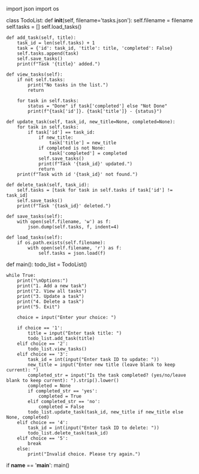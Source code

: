 import json
import os

class TodoList:
    def __init__(self, filename='tasks.json'):
        self.filename = filename
        self.tasks = []
        self.load_tasks()

    def add_task(self, title):
        task_id = len(self.tasks) + 1
        task = {'id': task_id, 'title': title, 'completed': False}
        self.tasks.append(task)
        self.save_tasks()
        print(f"Task '{title}' added.")

    def view_tasks(self):
        if not self.tasks:
            print("No tasks in the list.")
            return

        for task in self.tasks:
            status = "Done" if task['completed'] else "Not Done"
            print(f"{task['id']}. {task['title']} - {status}")

    def update_task(self, task_id, new_title=None, completed=None):
        for task in self.tasks:
            if task['id'] == task_id:
                if new_title:
                    task['title'] = new_title
                if completed is not None:
                    task['completed'] = completed
                self.save_tasks()
                print(f"Task '{task_id}' updated.")
                return
        print(f"Task with id '{task_id}' not found.")

    def delete_task(self, task_id):
        self.tasks = [task for task in self.tasks if task['id'] != task_id]
        self.save_tasks()
        print(f"Task '{task_id}' deleted.")

    def save_tasks(self):
        with open(self.filename, 'w') as f:
            json.dump(self.tasks, f, indent=4)

    def load_tasks(self):
        if os.path.exists(self.filename):
            with open(self.filename, 'r') as f:
                self.tasks = json.load(f)

def main():
    todo_list = TodoList()
    
    while True:
        print("\nOptions:")
        print("1. Add a new task")
        print("2. View all tasks")
        print("3. Update a task")
        print("4. Delete a task")
        print("5. Exit")
        
        choice = input("Enter your choice: ")
        
        if choice == '1':
            title = input("Enter task title: ")
            todo_list.add_task(title)
        elif choice == '2':
            todo_list.view_tasks()
        elif choice == '3':
            task_id = int(input("Enter task ID to update: "))
            new_title = input("Enter new title (leave blank to keep current): ")
            completed_str = input("Is the task completed? (yes/no/leave blank to keep current): ").strip().lower()
            completed = None
            if completed_str == 'yes':
                completed = True
            elif completed_str == 'no':
                completed = False
            todo_list.update_task(task_id, new_title if new_title else None, completed)
        elif choice == '4':
            task_id = int(input("Enter task ID to delete: "))
            todo_list.delete_task(task_id)
        elif choice == '5':
            break
        else:
            print("Invalid choice. Please try again.")

if __name__ == '__main__':
    main()
    
